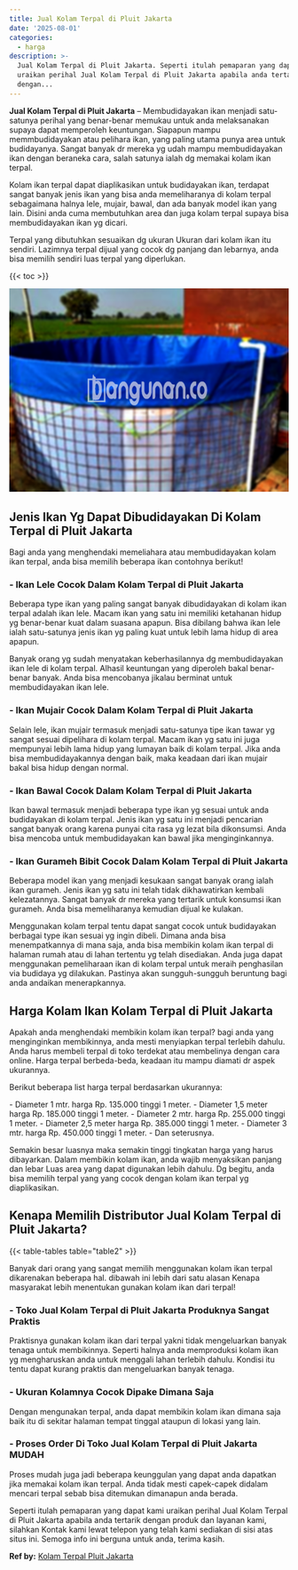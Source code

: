 ```yaml
---
title: Jual Kolam Terpal di Pluit Jakarta
date: '2025-08-01'
categories:
  - harga
description: >-
  Jual Kolam Terpal di Pluit Jakarta. Seperti itulah pemaparan yang dapat kami
  uraikan perihal Jual Kolam Terpal di Pluit Jakarta apabila anda tertarik
  dengan...
---
```


**Jual Kolam Terpal di Pluit Jakarta** – Membudidayakan ikan menjadi satu-satunya perihal yang benar-benar memukau untuk anda melaksanakan supaya dapat memperoleh keuntungan. Siapapun mampu memmbudidayakan atau pelihara ikan, yang paling utama punya area untuk budidayanya. Sangat banyak dr mereka yg udah mampu membudidayakan ikan dengan beraneka cara, salah satunya ialah dg memakai kolam ikan terpal.

Kolam ikan terpal dapat diaplikasikan untuk budidayakan ikan, terdapat sangat banyak jenis ikan yang bisa anda memeliharanya di kolam terpal sebagaimana halnya lele, mujair, bawal, dan ada banyak model ikan yang lain. Disini anda cuma membutuhkan area dan juga kolam terpal supaya bisa membudidayakan ikan yg dicari.

Terpal yang dibutuhkan sesuaikan dg ukuran Ukuran dari kolam ikan itu sendiri. Lazimnya terpal dijual yang cocok dg panjang dan lebarnya, anda bisa memilih sendiri luas terpal yang diperlukan.

{{< toc >}}

![Jual Kolam Terpal di Pluit Jakarta](/images/jual-kolam-terpal-54.png)

## Jenis Ikan Yg Dapat Dibudidayakan Di Kolam Terpal di Pluit Jakarta

Bagi anda yang menghendaki memeliahara atau membudidayakan kolam ikan terpal, anda bisa memilih beberapa ikan contohnya berikut!

### \- Ikan Lele Cocok Dalam Kolam Terpal di Pluit Jakarta

Beberapa type ikan yang paling sangat banyak dibudidayakan di kolam ikan terpal adalah ikan lele. Macam ikan yang satu ini memiliki ketahanan hidup yg benar-benar kuat dalam suasana apapun. Bisa dibilang bahwa ikan lele ialah satu-satunya jenis ikan yg paling kuat untuk lebih lama hidup di area apapun.

Banyak orang yg sudah menyatakan keberhasilannya dg membudidayakan ikan lele di kolam terpal. Alhasil keuntungan yang diperoleh bakal benar-benar banyak. Anda bisa mencobanya jikalau berminat untuk membudidayakan ikan lele.

### \- Ikan Mujair Cocok Dalam Kolam Terpal di Pluit Jakarta

Selain lele, ikan mujair termasuk menjadi satu-satunya tipe ikan tawar yg sangat sesuai dipelihara di kolam terpal. Macam ikan yg satu ini juga mempunyai lebih lama hidup yang lumayan baik di kolam terpal. Jika anda bisa membudidayakannya dengan baik, maka keadaan dari ikan mujair bakal bisa hidup dengan normal.

### \- Ikan Bawal Cocok Dalam Kolam Terpal di Pluit Jakarta

Ikan bawal termasuk menjadi beberapa type ikan yg sesuai untuk anda budidayakan di kolam terpal. Jenis ikan yg satu ini menjadi pencarian sangat banyak orang karena punyai cita rasa yg lezat bila dikonsumsi. Anda bisa mencoba untuk membudidayakan kan bawal jika menginginkannya.

### \- Ikan Gurameh Bibit Cocok Dalam Kolam Terpal di Pluit Jakarta

Beberapa model ikan yang menjadi kesukaan sangat banyak orang ialah ikan gurameh. Jenis ikan yg satu ini telah tidak dikhawatirkan kembali kelezatannya. Sangat banyak dr mereka yang tertarik untuk konsumsi ikan gurameh. Anda bisa memeliharanya kemudian dijual ke kulakan.

Menggunakan kolam terpal tentu dapat sangat cocok untuk budidayakan berbagai type ikan sesuai yg ingin dibeli. Dimana anda bisa menempatkannya di mana saja, anda bisa membikin kolam ikan terpal di halaman rumah atau di lahan tertentu yg telah disediakan. Anda juga dapat menggunakan pemeliharaan ikan di kolam terpal untuk meraih penghasilan via budidaya yg dilakukan. Pastinya akan sungguh-sungguh beruntung bagi anda andaikan menerapkannya.

## Harga Kolam Ikan Kolam Terpal di Pluit Jakarta

Apakah anda menghendaki membikin kolam ikan terpal? bagi anda yang menginginkan membikinnya, anda mesti menyiapkan terpal terlebih dahulu. Anda harus membeli terpal di toko terdekat atau membelinya dengan cara online. Harga terpal berbeda-beda, keadaan itu mampu diamati dr aspek ukurannya.

Berikut beberapa list harga terpal berdasarkan ukurannya:

\- Diameter 1 mtr. harga Rp. 135.000 tinggi 1 meter. - Diameter 1,5 meter harga Rp. 185.000 tinggi 1 meter. - Diameter 2 mtr. harga Rp. 255.000 tinggi 1 meter. - Diameter 2,5 meter harga Rp. 385.000 tinggi 1 meter. - Diameter 3 mtr. harga Rp. 450.000 tinggi 1 meter. - Dan seterusnya.

Semakin besar luasnya maka semakin tinggi tingkatan harga yang harus dibayarkan. Dalam membikin kolam ikan, anda wajib menyaksikan panjang dan lebar Luas area yang dapat digunakan lebih dahulu. Dg begitu, anda bisa memilih terpal yang yang cocok dengan kolam ikan terpal yg diaplikasikan.

## Kenapa Memilih Distributor Jual Kolam Terpal di Pluit Jakarta?

{{< table-tables table="table2" >}}

Banyak dari orang yang sangat memilih menggunakan kolam ikan terpal dikarenakan beberapa hal. dibawah ini lebih dari satu alasan Kenapa masyarakat lebih menentukan gunakan kolam ikan dari terpal!

### \- Toko Jual Kolam Terpal di Pluit Jakarta Produknya Sangat Praktis

Praktisnya gunakan kolam ikan dari terpal yakni tidak mengeluarkan banyak tenaga untuk membikinnya. Seperti halnya anda memproduksi kolam ikan yg mengharuskan anda untuk menggali lahan terlebih dahulu. Kondisi itu tentu dapat kurang praktis dan mengeluarkan banyak tenaga.

### \- Ukuran Kolamnya Cocok Dipake Dimana Saja

Dengan mengunakan terpal, anda dapat membikin kolam ikan dimana saja baik itu di sekitar halaman tempat tinggal ataupun di lokasi yang lain.

### \- Proses Order Di Toko Jual Kolam Terpal di Pluit Jakarta MUDAH

Proses mudah juga jadi beberapa keunggulan yang dapat anda dapatkan jika memakai kolam ikan terpal. Anda tidak mesti capek-capek didalam mencari terpal sebab bisa ditemukan dimanapun anda berada.

Seperti itulah pemaparan yang dapat kami uraikan perihal Jual Kolam Terpal di Pluit Jakarta apabila anda tertarik dengan produk dan layanan kami, silahkan Kontak kami lewat telepon yang telah kami sediakan di sisi atas situs ini. Semoga info ini berguna untuk anda, terima kasih.

**Ref by:** [Kolam Terpal Pluit Jakarta](https://id.wikipedia.org/wiki/Kolam)

